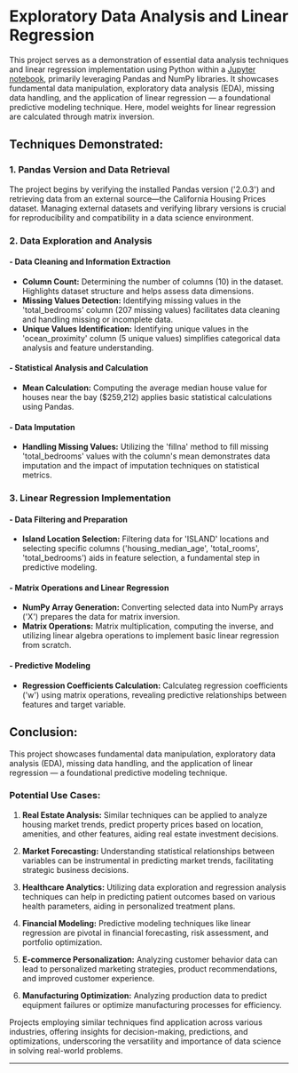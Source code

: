 # Exploratory Data Analysis and Linear Regression

This project serves as a demonstration of essential data analysis techniques and linear regression implementation using Python within a [Jupyter notebook](https://github.com/JasonDahl/mlzoomcamp-homework/edit/main/homework-1/01-intro-homework.ipynb "View project notebook"), primarily leveraging Pandas and NumPy libraries. It showcases fundamental data manipulation, exploratory data analysis (EDA), missing data handling, and the application of linear regression — a foundational predictive modeling technique.  Here, model weights for linear regression are calculated through matrix inversion.

## Techniques Demonstrated:

### 1. Pandas Version and Data Retrieval
The project begins by verifying the installed Pandas version ('2.0.3') and retrieving data from an external source—the California Housing Prices dataset. Managing external datasets and verifying library versions is crucial for reproducibility and compatibility in a data science environment.

### 2. Data Exploration and Analysis
#### - Data Cleaning and Information Extraction
   - **Column Count:** Determining the number of columns (10) in the dataset. Highlights dataset structure and helps assess data dimensions.
   - **Missing Values Detection:** Identifying missing values in the 'total_bedrooms' column (207 missing values) facilitates data cleaning and handling missing or incomplete data.
   - **Unique Values Identification:** Identifying unique values in the 'ocean_proximity' column (5 unique values) simplifies categorical data analysis and feature understanding.

#### - Statistical Analysis and Calculation
   - **Mean Calculation:** Computing the average median house value for houses near the bay ($259,212) applies basic statistical calculations using Pandas.

#### - Data Imputation
   - **Handling Missing Values:** Utilizing the 'fillna' method to fill missing 'total_bedrooms' values with the column's mean demonstrates data imputation and the impact of imputation techniques on statistical metrics.

### 3. Linear Regression Implementation
#### - Data Filtering and Preparation
   - **Island Location Selection:** Filtering data for 'ISLAND' locations and selecting specific columns ('housing_median_age', 'total_rooms', 'total_bedrooms') aids in feature selection, a fundamental step in predictive modeling.

#### - Matrix Operations and Linear Regression
   - **NumPy Array Generation:** Converting selected data into NumPy arrays ('X') prepares the data for matrix inversion.
   - **Matrix Operations:** Matrix multiplication, computing the inverse, and utilizing linear algebra operations to implement basic linear regression from scratch.

#### - Predictive Modeling
   - **Regression Coefficients Calculation:** Calculateg regression coefficients ('w') using matrix operations, revealing predictive relationships between features and target variable.

## Conclusion:

This project showcases fundamental data manipulation, exploratory data analysis (EDA), missing data handling, and the application of linear regression — a foundational predictive modeling technique. 

### Potential Use Cases:

1. **Real Estate Analysis:** Similar techniques can be applied to analyze housing market trends, predict property prices based on location, amenities, and other features, aiding real estate investment decisions.

2. **Market Forecasting:** Understanding statistical relationships between variables can be instrumental in predicting market trends, facilitating strategic business decisions.

3. **Healthcare Analytics:** Utilizing data exploration and regression analysis techniques can help in predicting patient outcomes based on various health parameters, aiding in personalized treatment plans.

4. **Financial Modeling:** Predictive modeling techniques like linear regression are pivotal in financial forecasting, risk assessment, and portfolio optimization.

5. **E-commerce Personalization:** Analyzing customer behavior data can lead to personalized marketing strategies, product recommendations, and improved customer experience.

6. **Manufacturing Optimization:** Analyzing production data to predict equipment failures or optimize manufacturing processes for efficiency.

Projects employing similar techniques find application across various industries, offering insights for decision-making, predictions, and optimizations, underscoring the versatility and importance of data science in solving real-world problems.

--- 
